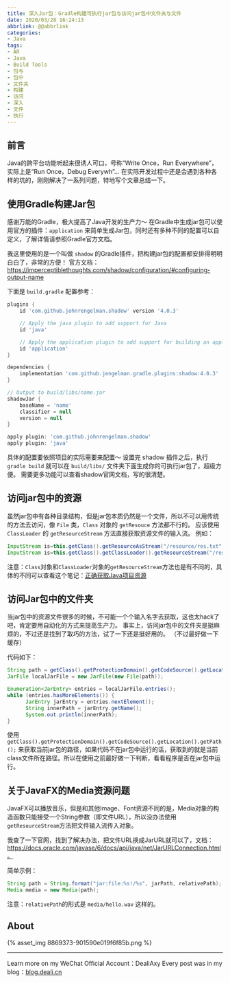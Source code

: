 ```yaml
---
title: 深入Jar包：Gradle构建可执行jar包与访问jar包中文件夹与文件
date: 2020/03/28 16:24:13
abbrlink: @@abbrlink
categories:
- Java
tags:
- AR
- Java
- Build Tools
- 包与
- 包中
- 文件夹
- 构建
- 访问
- 深入
- 文件
- 执行
---
```

## 前言
Java的跨平台功能听起来很诱人可口，号称“Write Once，Run Everywhere”，实际上是“Run Once，Debug Everywh”... 在实际开发过程中还是会遇到各种各样的坑的，刚刚解决了一系列问题，特地写个文章总结一下。

## 使用Gradle构建Jar包
感谢万能的Gradle，极大提高了Java开发的生产力～
在Gradle中生成jar包可以使用官方的插件：`application` 来简单生成Jar包，同时还有多种不同的配置可以自定义，了解详情请参照Gradle官方文档。

我这里使用的是一个叫做 `shadow` 的Gradle插件，把构建jar包的配置都安排得明明白白了，非常的方便！
官方文档：https://imperceptiblethoughts.com/shadow/configuration/#configuring-output-name

下面是 `build.gradle` 配置参考：
```groovy
plugins {
    id 'com.github.johnrengelman.shadow' version '4.0.3'

    // Apply the java plugin to add support for Java
    id 'java'

    // Apply the application plugin to add support for building an application
    id 'application'
}

dependencies {
    implementation 'com.github.jengelman.gradle.plugins:shadow:4.0.3'
}

// Output to build/libs/name.jar
shadowJar {
    baseName = 'name'
    classifier = null
    version = null
}

apply plugin: 'com.github.johnrengelman.shadow'
apply plugin: 'java'
```
具体的配置要依照项目的实际需要来配置～
设置完 shadow 插件之后，执行 `gradle build` 就可以在 `build/libs/` 文件夹下面生成你的可执行jar包了，超级方便。
需要更多功能可以查看shadow官网文档，写的很清楚。

## 访问jar包中的资源
虽然jar包中有各种目录结构，但是jar包本质仍然是一个文件，所以不可以用传统的方法去访问，像 `File` 类，`Class` 对象的 `getResouce` 方法都不行的。
应该使用 `ClassLoader` 的 `getResourceStream` 方法直接获取资源文件的输入流。
例如：
```java
InputStream is=this.getClass().getResourceAsStream("/resource/res.txt");
InputStream is=this.getClass().getClassLoader().getResourceStream("/resource/res.txt");
```
注意：`Class`对象和`ClassLoader`对象的`getResourceStream`方法也是有不同的，具体的不同可以查看这个笔记：[正确获取Java项目资源](https://app.yinxiang.com/shard/s10/nl/16462562/1227da4b-9da9-4e97-9523-12fb77399ef5?title=Java%20Gradle%E9%A1%B9%E7%9B%AE%E4%B8%AD%E7%9A%84%E8%B5%84%E6%BA%90%E6%AD%A3%E7%A1%AE%E8%8E%B7%E5%8F%96%20-%20Allocator%E7%9A%84CSDN%E5%8D%9A%E5%AE%A2%20-%20CSDN%E5%8D%9A%E5%AE%A2)

## 访问Jar包中的文件夹
当jar包中的资源文件很多的时候，不可能一个个输入名字去获取，这也太hack了吧，肯定要用自动化的方式来提高生产力。
事实上，访问jar包中的文件夹是挺麻烦的，不过还是找到了取巧的方法，试了一下还是挺好用的。
（不过最好做一下缓存）

代码如下：
```java
String path = getClass().getProtectionDomain().getCodeSource().getLocation().getPath();
JarFile localJarFile = new JarFile(new File(path));

Enumeration<JarEntry> entries = localJarFile.entries();
while (entries.hasMoreElements()) {
      JarEntry jarEntry = entries.nextElement();
      String innerPath = jarEntry.getName();
      System.out.println(innerPath);
}
```

使用`getClass().getProtectionDomain().getCodeSource().getLocation().getPath();` 来获取当前jar包的路径，如果代码不在jar包中运行的话，获取到的就是当前class文件所在路径。所以在使用之前最好做一下判断，看看程序是否在jar包中运行。

## 关于JavaFX的Media资源问题
JavaFX可以播放音乐，但是和其他Image、Font资源不同的是，Media对象的构造函数只能接受一个String参数（即文件URL），所以没办法使用`getResourceStream`方法把文件输入流传入对象。

我查了一下官网，找到了解决办法，把文件URL换成JarURL就可以了，文档：https://docs.oracle.com/javase/6/docs/api/java/net/JarURLConnection.html。

简单示例：
```java
String path = String.format("jar:file:%s!/%s", jarPath, relativePath);
Media media = new Media(path);
```
注意：`relativePath`的形式是 `media/hello.wav` 这样的。


## About
{% asset_img 8869373-901590e019f6f85b.png %}

---------------
Learn more on my WeChat Official Account：DealiAxy
Every post was in my blog：[blog.deali.cn](http://blog.deali.cn)

